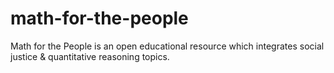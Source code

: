 # math-for-the-people
Math for the People is an open educational resource which integrates social justice &amp; quantitative reasoning topics.
